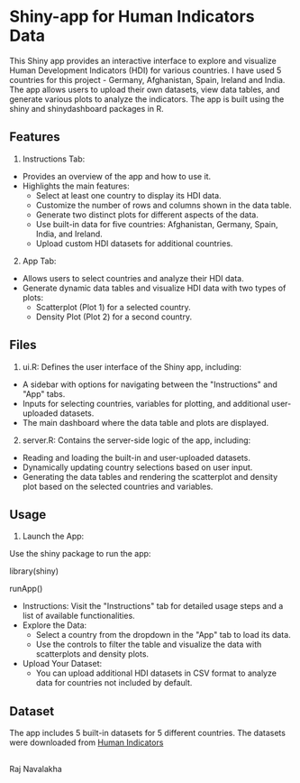 # Shiny-app for Human Indicators Data
This Shiny app provides an interactive interface to explore and visualize Human Development Indicators (HDI) for various countries. I have used 5 countries for this project - Germany, Afghanistan, Spain, Ireland and India. The app allows users to upload their own datasets, view data tables, and generate various plots to analyze the indicators. The app is built using the shiny and shinydashboard packages in R.
## Features
1. Instructions Tab:
* Provides an overview of the app and how to use it.
* Highlights the main features:
  * Select at least one country to display its HDI data.
  * Customize the number of rows and columns shown in the data table.
  * Generate two distinct plots for different aspects of the data.
  * Use built-in data for five countries: Afghanistan, Germany, Spain, India, and Ireland.
  * Upload custom HDI datasets for additional countries.
2. App Tab:
* Allows users to select countries and analyze their HDI data.
* Generate dynamic data tables and visualize HDI data with two types of plots:
  * Scatterplot (Plot 1) for a selected country.
  * Density Plot (Plot 2) for a second country.
## Files
1. ui.R: Defines the user interface of the Shiny app, including:
* A sidebar with options for navigating between the "Instructions" and "App" tabs.
* Inputs for selecting countries, variables for plotting, and additional user-uploaded datasets.
* The main dashboard where the data table and plots are displayed.
2. server.R: Contains the server-side logic of the app, including:
* Reading and loading the built-in and user-uploaded datasets.
* Dynamically updating country selections based on user input.
* Generating the data tables and rendering the scatterplot and density plot based on the selected countries and variables.
## Usage
1. Launch the App:

 Use the shiny package to run the app:

 library(shiny)

 runApp()

* Instructions: Visit the "Instructions" tab for detailed usage steps and a list of available functionalities.
* Explore the Data:
  * Select a country from the dropdown in the "App" tab to load its data.
  * Use the controls to filter the table and visualize the data with scatterplots and density plots.
* Upload Your Dataset:
  * You can upload additional HDI datasets in CSV format to analyze data for countries not included by default.
## Dataset
The app includes 5 built-in datasets for 5 different countries. The datasets were downloaded from [Human Indicators](https://data.humdata.org/dataset/?organization=undp-human-development-reports-office&q=Human+Development+Indicators)
##
Raj Navalakha
